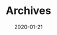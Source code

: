 ---
title: "Archives"
date: 2020-01-21
layout: "archives"
slug: "archives"
menu:
    main:
        weight: -70
        params: 
            icon: archives
---